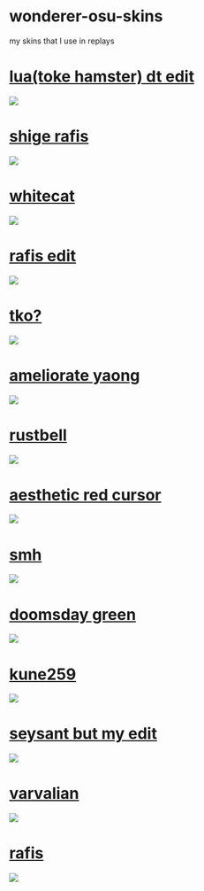 # wonderer-osu-skins
my skins that I use in replays

# [lua(toke hamster) dt edit](https://wonderer.s-ul.eu/9PndWNLO)
![](https://osu.ppy.sh/ss/14460595/a25d)

# [shige rafis](https://circle-people.com/wp-content/Skins/Cookiezi/Cookiezi%2023%202017-08-31%20DT.osk)
![](https://circle-people.com/wp-content/Skins/Cookiezi/Cookiezi%2023%202017-08-31%20DT.osk.jpg)

# [whitecat](https://www.dropbox.com/s/47obrwg9f8fgzyd/-%20%20%20%20%20%20%20%20%23%20WhiteCat%20%281.0%29%20%E3%80%8ECK%E3%80%8F%20%23-.osk?raw=1)
![](https://i.imgur.com/IxyB255.png)

# [rafis edit](https://wonderer.s-ul.eu/8uo46N6b)
![](https://i.imgur.com/BOAKb3m.png)

# [tko?](https://wonderer.s-ul.eu/CItfrmpg)
![](https://i.imgur.com/SAhsFWn.png)

# [ameliorate yaong](https://wonderer.s-ul.eu/YVpgFkEM)
![](https://i.imgur.com/u2EnxK3.png)

# [rustbell](https://circle-people.com/wp-content/Skins/Rustbell%20(Totori)/Totori-2018-04-01.osk)
![](https://i.imgur.com/xfWZKzx.png)

# [aesthetic red cursor ](https://wonderer.s-ul.eu/NBGwfNs3)
![](https://i.imgur.com/2s4jNcj.png)

# [smh](https://wonderer.s-ul.eu/71FRFXm7)
![](https://i.imgur.com/m7bmzN2.png)

# [doomsday green](https://wonderer.s-ul.eu/9gulIpKs)
![](https://i.imgur.com/tGuhZrT.png)

# [kune259](https://wonderer.s-ul.eu/B963GB8O)
![](https://i.imgur.com/lGu6n8B.png)

# [seysant but my edit](https://wonderer.s-ul.eu/2sRfcVUu)
![](https://i.imgur.com/5L7yb7R.png)

# [varvalian](https://wonderer.s-ul.eu/cSXq5lGS)
![](https://i.imgur.com/iIRs8Gi.png)

# [rafis](https://wonderer.s-ul.eu/tAXiDQ9a)
![](https://i.imgur.com/uAbOkbE.png)










